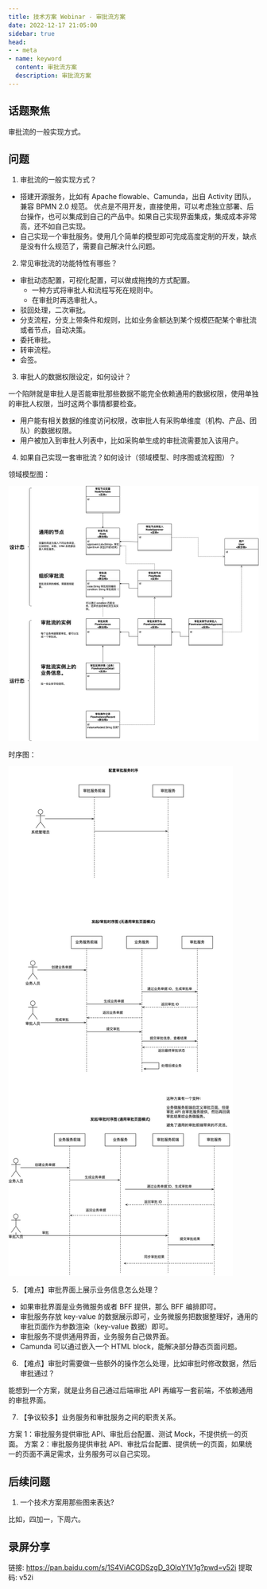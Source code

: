 ```yaml
---
title: 技术方案 Webinar - 审批流方案
date: 2022-12-17 21:05:00
sidebar: true
head:
- - meta
- name: keyword
  content: 审批流方案
  description: 审批流方案
---
```


## 话题聚焦

审批流的一般实现方式。

## 问题

1. 审批流的一般实现方式？

- 搭建开源服务，比如有 Apache flowable、Camunda，出自 Activity 团队，兼容 BPMN 2.0 规范。 优点是不用开发，直接使用，可以考虑独立部署、后台操作，也可以集成到自己的产品中。如果自己实现界面集成，集成成本非常高，还不如自己实现。
- 自己实现一个审批服务。使用几个简单的模型即可完成高度定制的开发，缺点是没有什么规范了，需要自己解决什么问题。

2. 常见审批流的功能特性有哪些？

- 审批动态配置，可视化配置，可以做成拖拽的方式配置。
  - 一种方式将审批人和流程写死在规则中。
  - 在审批时再选审批人。
- 驳回处理，二次审批。
- 分支流程，分支上带条件和规则，比如业务金额达到某个规模匹配某个审批流或者节点，自动决策。
- 委托审批。
- 转审流程。
- 会签。

3. 审批人的数据权限设定，如何设计？

一个陷阱就是审批人是否能审批那些数据不能完全依赖通用的数据权限，使用单独的审批人权限，当时这两个事情都要检查。

- 用户能有相关数据的维度访问权限，改审批人有采购单维度（机构、产品、团队）的数据权限。
- 用户被加入到审批人列表中，比如采购单生成的审批流需要加入该用户。


4. 如果自己实现一套审批流？如何设计（领域模型、时序图或流程图）？


领域模型图：

![](./java-solution-webinar-9/approve-flow-models.jpg)

时序图：

![](./java-solution-webinar-9/approve-flow-sequence.jpg)

5. 【难点】审批界面上展示业务信息怎么处理？

- 如果审批界面是业务微服务或者 BFF 提供，那么 BFF 编排即可。
- 审批服务存放 key-value 的数据展示即可，业务微服务把数据整理好，通用的审批页面作为参数渲染（key-value 数据）即可。
- 审批服务不提供通用界面，业务服务自己做界面。
- Camunda 可以通过嵌入一个 HTML block，能解决部分静态页面问题。

6. 【难点】审批时需要做一些额外的操作怎么处理，比如审批时修改数据，然后审批通过？

能想到一个方案，就是业务自己通过后端审批 API 再编写一套前端，不依赖通用的审批界面。

7. 【争议较多】业务服务和审批服务之间的职责关系。

方案 1：审批服务提供审批 API、审批后台配置、测试 Mock，不提供统一的页面。
方案 2：审批服务提供审批 API、审批后台配置、提供统一的页面，如果统一的页面不满足需求，业务服务可以自己实现。

## 后续问题

1. 一个技术方案用那些图来表达?

比如，四加一，下周六。

## 录屏分享

链接: https://pan.baidu.com/s/1S4ViACGDSzgD_3OlqY1V1g?pwd=v52i 提取码: v52i 
